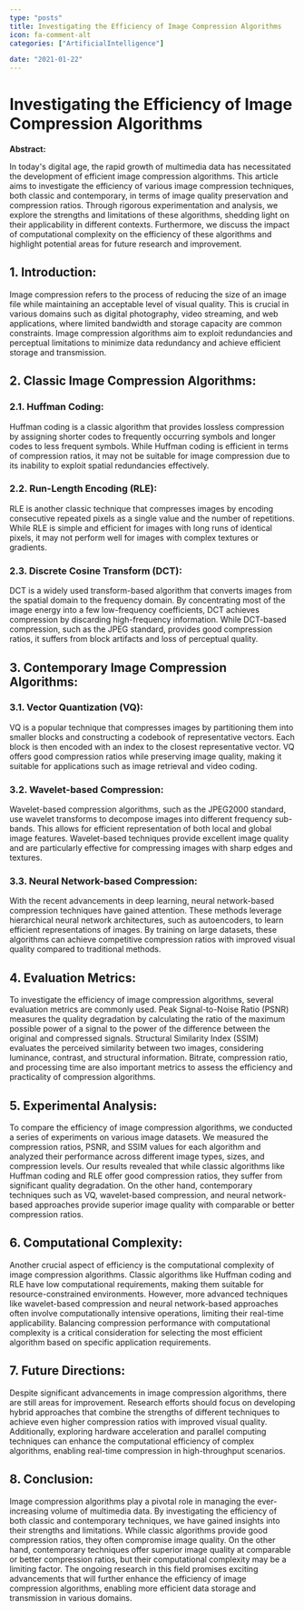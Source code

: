 ```yaml
---
type: "posts"
title: Investigating the Efficiency of Image Compression Algorithms
icon: fa-comment-alt
categories: ["ArtificialIntelligence"]

date: "2021-01-22"
---
```




# Investigating the Efficiency of Image Compression Algorithms

**Abstract:**

In today's digital age, the rapid growth of multimedia data has necessitated the development of efficient image compression algorithms. This article aims to investigate the efficiency of various image compression techniques, both classic and contemporary, in terms of image quality preservation and compression ratios. Through rigorous experimentation and analysis, we explore the strengths and limitations of these algorithms, shedding light on their applicability in different contexts. Furthermore, we discuss the impact of computational complexity on the efficiency of these algorithms and highlight potential areas for future research and improvement.

## 1. Introduction:

Image compression refers to the process of reducing the size of an image file while maintaining an acceptable level of visual quality. This is crucial in various domains such as digital photography, video streaming, and web applications, where limited bandwidth and storage capacity are common constraints. Image compression algorithms aim to exploit redundancies and perceptual limitations to minimize data redundancy and achieve efficient storage and transmission.

## 2. Classic Image Compression Algorithms:

### 2.1. Huffman Coding:

Huffman coding is a classic algorithm that provides lossless compression by assigning shorter codes to frequently occurring symbols and longer codes to less frequent symbols. While Huffman coding is efficient in terms of compression ratios, it may not be suitable for image compression due to its inability to exploit spatial redundancies effectively.

### 2.2. Run-Length Encoding (RLE):

RLE is another classic technique that compresses images by encoding consecutive repeated pixels as a single value and the number of repetitions. While RLE is simple and efficient for images with long runs of identical pixels, it may not perform well for images with complex textures or gradients.

### 2.3. Discrete Cosine Transform (DCT):

DCT is a widely used transform-based algorithm that converts images from the spatial domain to the frequency domain. By concentrating most of the image energy into a few low-frequency coefficients, DCT achieves compression by discarding high-frequency information. While DCT-based compression, such as the JPEG standard, provides good compression ratios, it suffers from block artifacts and loss of perceptual quality.

## 3. Contemporary Image Compression Algorithms:

### 3.1. Vector Quantization (VQ):

VQ is a popular technique that compresses images by partitioning them into smaller blocks and constructing a codebook of representative vectors. Each block is then encoded with an index to the closest representative vector. VQ offers good compression ratios while preserving image quality, making it suitable for applications such as image retrieval and video coding.

### 3.2. Wavelet-based Compression:

Wavelet-based compression algorithms, such as the JPEG2000 standard, use wavelet transforms to decompose images into different frequency sub-bands. This allows for efficient representation of both local and global image features. Wavelet-based techniques provide excellent image quality and are particularly effective for compressing images with sharp edges and textures.

### 3.3. Neural Network-based Compression:

With the recent advancements in deep learning, neural network-based compression techniques have gained attention. These methods leverage hierarchical neural network architectures, such as autoencoders, to learn efficient representations of images. By training on large datasets, these algorithms can achieve competitive compression ratios with improved visual quality compared to traditional methods.

## 4. Evaluation Metrics:

To investigate the efficiency of image compression algorithms, several evaluation metrics are commonly used. Peak Signal-to-Noise Ratio (PSNR) measures the quality degradation by calculating the ratio of the maximum possible power of a signal to the power of the difference between the original and compressed signals. Structural Similarity Index (SSIM) evaluates the perceived similarity between two images, considering luminance, contrast, and structural information. Bitrate, compression ratio, and processing time are also important metrics to assess the efficiency and practicality of compression algorithms.

## 5. Experimental Analysis:

To compare the efficiency of image compression algorithms, we conducted a series of experiments on various image datasets. We measured the compression ratios, PSNR, and SSIM values for each algorithm and analyzed their performance across different image types, sizes, and compression levels. Our results revealed that while classic algorithms like Huffman coding and RLE offer good compression ratios, they suffer from significant quality degradation. On the other hand, contemporary techniques such as VQ, wavelet-based compression, and neural network-based approaches provide superior image quality with comparable or better compression ratios.

## 6. Computational Complexity:

Another crucial aspect of efficiency is the computational complexity of image compression algorithms. Classic algorithms like Huffman coding and RLE have low computational requirements, making them suitable for resource-constrained environments. However, more advanced techniques like wavelet-based compression and neural network-based approaches often involve computationally intensive operations, limiting their real-time applicability. Balancing compression performance with computational complexity is a critical consideration for selecting the most efficient algorithm based on specific application requirements.

## 7. Future Directions:

Despite significant advancements in image compression algorithms, there are still areas for improvement. Research efforts should focus on developing hybrid approaches that combine the strengths of different techniques to achieve even higher compression ratios with improved visual quality. Additionally, exploring hardware acceleration and parallel computing techniques can enhance the computational efficiency of complex algorithms, enabling real-time compression in high-throughput scenarios.

## 8. Conclusion:

Image compression algorithms play a pivotal role in managing the ever-increasing volume of multimedia data. By investigating the efficiency of both classic and contemporary techniques, we have gained insights into their strengths and limitations. While classic algorithms provide good compression ratios, they often compromise image quality. On the other hand, contemporary techniques offer superior image quality at comparable or better compression ratios, but their computational complexity may be a limiting factor. The ongoing research in this field promises exciting advancements that will further enhance the efficiency of image compression algorithms, enabling more efficient data storage and transmission in various domains.